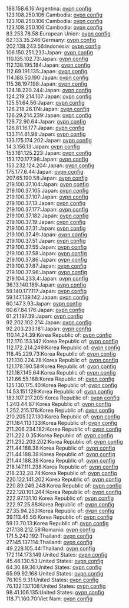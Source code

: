 186.158.6.16:Argentina: [ovpn config](vpn/186_158_6_16.ovpn)  
123.108.250.106:Cambodia: [ovpn config](vpn/123_108_250_106.ovpn)  
123.108.250.106:Cambodia: [ovpn config](vpn/123_108_250_106.ovpn)  
123.108.250.106:Cambodia: [ovpn config](vpn/123_108_250_106.ovpn)  
83.253.78.58:European Union: [ovpn config](vpn/83_253_78_58.ovpn)  
62.133.35.246:Germany: [ovpn config](vpn/62_133_35_246.ovpn)  
202.138.243.56:Indonesia: [ovpn config](vpn/202_138_243_56.ovpn)  
106.150.251.233:Japan: [ovpn config](vpn/106_150_251_233.ovpn)  
110.135.102.73:Japan: [ovpn config](vpn/110_135_102_73.ovpn)  
112.138.195.184:Japan: [ovpn config](vpn/112_138_195_184.ovpn)  
112.69.191.135:Japan: [ovpn config](vpn/112_69_191_135.ovpn)  
114.188.50.190:Japan: [ovpn config](vpn/114_188_50_190.ovpn)  
115.36.197.198:Japan: [ovpn config](vpn/115_36_197_198.ovpn)  
124.18.220.244:Japan: [ovpn config](vpn/124_18_220_244.ovpn)  
124.219.214.107:Japan: [ovpn config](vpn/124_219_214_107.ovpn)  
125.51.64.56:Japan: [ovpn config](vpn/125_51_64_56.ovpn)  
126.218.26.174:Japan: [ovpn config](vpn/126_218_26_174.ovpn)  
126.29.214.239:Japan: [ovpn config](vpn/126_29_214_239.ovpn)  
126.72.90.64:Japan: [ovpn config](vpn/126_72_90_64.ovpn)  
126.81.16.177:Japan: [ovpn config](vpn/126_81_16_177.ovpn)  
133.114.81.98:Japan: [ovpn config](vpn/133_114_81_98.ovpn)  
133.175.174.202:Japan: [ovpn config](vpn/133_175_174_202.ovpn)  
14.3.156.13:Japan: [ovpn config](vpn/14_3_156_13.ovpn)  
153.161.125.223:Japan: [ovpn config](vpn/153_161_125_223.ovpn)  
153.170.177.98:Japan: [ovpn config](vpn/153_170_177_98.ovpn)  
153.232.124.204:Japan: [ovpn config](vpn/153_232_124_204.ovpn)  
175.177.6.44:Japan: [ovpn config](vpn/175_177_6_44.ovpn)  
207.65.190.58:Japan: [ovpn config](vpn/207_65_190_58.ovpn)  
219.100.37.104:Japan: [ovpn config](vpn/219_100_37_104.ovpn)  
219.100.37.105:Japan: [ovpn config](vpn/219_100_37_105.ovpn)  
219.100.37.107:Japan: [ovpn config](vpn/219_100_37_107.ovpn)  
219.100.37.13:Japan: [ovpn config](vpn/219_100_37_13.ovpn)  
219.100.37.177:Japan: [ovpn config](vpn/219_100_37_177.ovpn)  
219.100.37.182:Japan: [ovpn config](vpn/219_100_37_182.ovpn)  
219.100.37.19:Japan: [ovpn config](vpn/219_100_37_19.ovpn)  
219.100.37.31:Japan: [ovpn config](vpn/219_100_37_31.ovpn)  
219.100.37.49:Japan: [ovpn config](vpn/219_100_37_49.ovpn)  
219.100.37.51:Japan: [ovpn config](vpn/219_100_37_51.ovpn)  
219.100.37.55:Japan: [ovpn config](vpn/219_100_37_55.ovpn)  
219.100.37.58:Japan: [ovpn config](vpn/219_100_37_58.ovpn)  
219.100.37.86:Japan: [ovpn config](vpn/219_100_37_86.ovpn)  
219.100.37.87:Japan: [ovpn config](vpn/219_100_37_87.ovpn)  
219.100.37.96:Japan: [ovpn config](vpn/219_100_37_96.ovpn)  
219.104.233.4:Japan: [ovpn config](vpn/219_104_233_4.ovpn)  
36.13.140.189:Japan: [ovpn config](vpn/36_13_140_189.ovpn)  
59.140.177.117:Japan: [ovpn config](vpn/59_140_177_117.ovpn)  
59.147.139.142:Japan: [ovpn config](vpn/59_147_139_142.ovpn)  
60.147.3.93:Japan: [ovpn config](vpn/60_147_3_93.ovpn)  
60.67.84.176:Japan: [ovpn config](vpn/60_67_84_176.ovpn)  
61.21.197.39:Japan: [ovpn config](vpn/61_21_197_39.ovpn)  
92.202.102.214:Japan: [ovpn config](vpn/92_202_102_214.ovpn)  
92.203.233.181:Japan: [ovpn config](vpn/92_203_233_181.ovpn)  
110.14.24.39:Korea Republic of: [ovpn config](vpn/110_14_24_39.ovpn)  
112.170.153.142:Korea Republic of: [ovpn config](vpn/112_170_153_142.ovpn)  
112.172.214.249:Korea Republic of: [ovpn config](vpn/112_172_214_249.ovpn)  
118.45.229.73:Korea Republic of: [ovpn config](vpn/118_45_229_73.ovpn)  
121.130.224.28:Korea Republic of: [ovpn config](vpn/121_130_224_28.ovpn)  
121.178.190.58:Korea Republic of: [ovpn config](vpn/121_178_190_58.ovpn)  
121.187.145.64:Korea Republic of: [ovpn config](vpn/121_187_145_64.ovpn)  
121.66.55.168:Korea Republic of: [ovpn config](vpn/121_66_55_168.ovpn)  
125.130.175.40:Korea Republic of: [ovpn config](vpn/125_130_175_40.ovpn)  
14.53.151.129:Korea Republic of: [ovpn config](vpn/14_53_151_129.ovpn)  
183.107.217.205:Korea Republic of: [ovpn config](vpn/183_107_217_205.ovpn)  
1.240.44.87:Korea Republic of: [ovpn config](vpn/1_240_44_87.ovpn)  
1.252.215.176:Korea Republic of: [ovpn config](vpn/1_252_215_176.ovpn)  
210.205.127.130:Korea Republic of: [ovpn config](vpn/210_205_127_130.ovpn)  
211.184.113.133:Korea Republic of: [ovpn config](vpn/211_184_113_133.ovpn)  
211.206.234.182:Korea Republic of: [ovpn config](vpn/211_206_234_182.ovpn)  
211.222.0.35:Korea Republic of: [ovpn config](vpn/211_222_0_35.ovpn)  
211.232.203.202:Korea Republic of: [ovpn config](vpn/211_232_203_202.ovpn)  
211.44.188.38:Korea Republic of: [ovpn config](vpn/211_44_188_38.ovpn)  
211.44.188.38:Korea Republic of: [ovpn config](vpn/211_44_188_38.ovpn)  
211.44.188.38:Korea Republic of: [ovpn config](vpn/211_44_188_38.ovpn)  
218.147.111.238:Korea Republic of: [ovpn config](vpn/218_147_111_238.ovpn)  
218.232.28.74:Korea Republic of: [ovpn config](vpn/218_232_28_74.ovpn)  
220.122.141.202:Korea Republic of: [ovpn config](vpn/220_122_141_202.ovpn)  
220.89.249.248:Korea Republic of: [ovpn config](vpn/220_89_249_248.ovpn)  
222.120.101.244:Korea Republic of: [ovpn config](vpn/222_120_101_244.ovpn)  
222.97.131.10:Korea Republic of: [ovpn config](vpn/222_97_131_10.ovpn)  
222.97.25.88:Korea Republic of: [ovpn config](vpn/222_97_25_88.ovpn)  
27.35.94.253:Korea Republic of: [ovpn config](vpn/27_35_94_253.ovpn)  
39.113.45.56:Korea Republic of: [ovpn config](vpn/39_113_45_56.ovpn)  
59.13.70.13:Korea Republic of: [ovpn config](vpn/59_13_70_13.ovpn)  
217.138.212.58:Romania: [ovpn config](vpn/217_138_212_58.ovpn)  
171.5.242.192:Thailand: [ovpn config](vpn/171_5_242_192.ovpn)  
27.145.137.114:Thailand: [ovpn config](vpn/27_145_137_114.ovpn)  
49.228.105.44:Thailand: [ovpn config](vpn/49_228_105_44.ovpn)  
172.114.173.149:United States: [ovpn config](vpn/172_114_173_149.ovpn)  
45.48.130.53:United States: [ovpn config](vpn/45_48_130_53.ovpn)  
64.30.89.36:United States: [ovpn config](vpn/64_30_89_36.ovpn)  
65.99.92.168:United States: [ovpn config](vpn/65_99_92_168.ovpn)  
76.105.9.31:United States: [ovpn config](vpn/76_105_9_31.ovpn)  
76.132.137.108:United States: [ovpn config](vpn/76_132_137_108.ovpn)  
98.41.106.135:United States: [ovpn config](vpn/98_41_106_135.ovpn)  
118.71.160.70:Viet Nam: [ovpn config](vpn/118_71_160_70.ovpn)  
